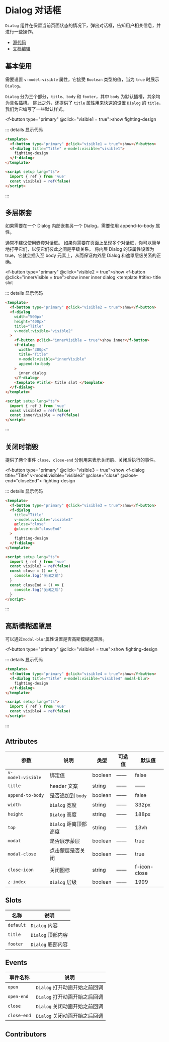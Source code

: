 # Dialog 对话框

`Dialog` 组件在保留当前页面状态的情况下，弹出对话框，告知用户相关信息，并进行一些操作。

- [源代码](https://github.com/FightingDesign/fighting-design/tree/master/packages/fighting-design/dialog)
- [文档编辑](https://github.com/FightingDesign/fighting-design/blob/master/docs/docs/components/dialog.md)

## 基本使用

需要设置 `v-model:visible` 属性，它接受 `Boolean` 类型的值，当为 `true` 时展示 `Dialog`。

`Dialog` 分为三个部分，`title`、`body` 和 `footer`，其中 `body` 为默认插槽，其余均为[具名插槽](https://staging-cn.vuejs.org/guide/components/slots.html#named-slots)。
除此之外，还提供了 `title` 属性用来快速的设置 `Dialog` 的 `title`，我们为它编写了一些默认样式。

<f-button type="primary" @click="visible1 = true">show</f-button>
<f-dialog title="Title" v-model:visible="visible1">
fighting-design
</f-dialog>

::: details 显示代码

```html
<template>
  <f-button type="primary" @click="visible1 = true">show</f-button>
  <f-dialog title="Title" v-model:visible="visible1">
    fighting-design
  </f-dialog>
</template>

<script setup lang="ts">
  import { ref } from 'vue'
  const visible1 = ref(false)
</script>
```

:::

## 多层嵌套

<!-- 如果需要在一个 `Dialog` 内部嵌套另一个 `Dialog`，可以直接写在默认插槽中。 -->

如果需要在一个 Dialog 内部嵌套另一个 Dialog，需要使用 append-to-body 属性。

通常不建议使用嵌套对话框。 如果你需要在页面上呈现多个对话框，你可以简单地打平它们，以便它们彼此之间是平级关系。 将内层 Dialog 的该属性设置为 true，它就会插入至 body 元素上，从而保证内外层 Dialog 和遮罩层级关系的正确。

<f-button type="primary" @click="visible2 = true">show</f-button>
<f-dialog width="500px" height="400px" title="Title" v-model:visible="visible2">
<f-button @click="innerVisible = true">show inner</f-button>
<f-dialog width="300px" title="Title" v-model:visible="innerVisible" append-to-body>
inner dialog
</f-dialog>
<template #title>
title slot
</template>
</f-dialog>

::: details 显示代码

```html
<template>
  <f-button type="primary" @click="visible2 = true">show</f-button>
  <f-dialog
    width="500px"
    height="400px"
    title="Title"
    v-model:visible="visible2"
  >
    <f-button @click="innerVisible = true">show inner</f-button>
    <f-dialog
      width="300px"
      title="Title"
      v-model:visible="innerVisible"
      append-to-body
    >
      inner dialog
    </f-dialog>
    <template #title> title slot </template>
  </f-dialog>
</template>

<script setup lang="ts">
  import { ref } from 'vue'
  const visible2 = ref(false)
  const innerVisible = ref(false)
</script>
```

:::

## 关闭时销毁

提供了两个事件 `close`、`close-end` 分别用来表示关闭前、关闭后执行的事件。

<f-button type="primary" @click="visible3 = true">show</f-button>
<f-dialog title="Title" v-model:visible="visible3" @close="close" @close-end="closeEnd">
fighting-design
</f-dialog>

::: details 显示代码

```html
<template>
  <f-button type="primary" @click="visible3 = true">show</f-button>
  <f-dialog
    title="Title"
    v-model:visible="visible3"
    @close="close"
    @close-end="closeEnd"
  >
    fighting-design
  </f-dialog>
</template>

<script setup lang="ts">
  import { ref } from 'vue'
  const visible3 = ref(false)
  const close = () => {
    console.log('关闭之前')
  }
  const closeEnd = () => {
    console.log('关闭之后')
  }
</script>
```

:::

## 高斯模糊遮罩层

可以通过`modal-blur`属性设置是否高斯模糊遮罩层。

<f-button type="primary" @click="visible4 = true">show</f-button>
<f-dialog title="Title" v-model:visible="visible4" modal-blur>
fighting-design
</f-dialog>

::: details 显示代码

```html
<template>
  <f-button type="primary" @click="visible4 = true">show</f-button>
  <f-dialog title="Title" v-model:visible="visible4" modal-blur>
    fighting-design
  </f-dialog>
</template>

<script setup lang="ts">
  import { ref } from 'vue'
  const visible4 = ref(false)
</script>
```

:::

## Attributes

| 参数              | 说明                  | 类型    | 可选值 | 默认值       |
| ----------------- | --------------------- | ------- | ------ | ------------ |
| `v-model:visible` | 绑定值                | boolean | ——     | false        |
| `title`           | header 文案           | string  | ——     | ——           |
| `append-to-body`  | 是否追加到 `body`     | boolean | ——     | false        |
| `width`           | `Dialog` 宽度         | string  | ——     | 332px        |
| `height`          | `Dialog` 高度         | string  | ——     | 188px        |
| `top`             | `Dialog` 距离顶部高度 | string  | ——     | 13vh         |
| `modal`           | 是否展示蒙层          | boolean | ——     | true         |
| `modal-close`     | 点击蒙层是否关闭      | boolean | ——     | true         |
| `close-icon`      | 关闭图标              | string  | ——     | f-icon-close |
| `z-index`         | `Dialog` 层级         | boolean | ——     | 1999         |

## Slots

| 名称      | 说明              |
| --------- | ----------------- |
| `default` | `Dialog` 内容     |
| `title`   | `Dialog` 顶部内容 |
| `footer`  | `Dialog` 底部内容 |

## Events

| 事件名称    | 说明                          |
| ----------- | ----------------------------- |
| `open`      | `Dialog` 打开动画开始之前回调 |
| `open-end`  | `Dialog` 打开动画开始之后回调 |
| `close`     | `Dialog` 关闭动画开始之前回调 |
| `close-end` | `Dialog` 关闭动画开始之后回调 |

## Contributors

<a href="https://github.com/Tyh2001" target="_blank">
  <f-avatar round src="https://avatars.githubusercontent.com/u/73180970?v=4" />
</a>

<a href="https://github.com/wmasfoe" target="_blank">
  <f-avatar round src="https://avatars.githubusercontent.com/u/61968242?v=4" />
</a>

<a href="https://github.com/wmasfoe" target="_blank">
  <f-avatar round src="https://avatars.githubusercontent.com/u/40457081?v=4" />
</a>

<script setup>
  import { ref } from 'vue'
  const visible1 = ref(false)
  const visible2 = ref(false)
  const visible3 = ref(false)
  const visible4 = ref(false)
  const innerVisible = ref(false)
  const close = () => {
    console.log('关闭之前');
  }
  const closeEnd = () => {
    console.log('关闭之后');
  }
</script>
